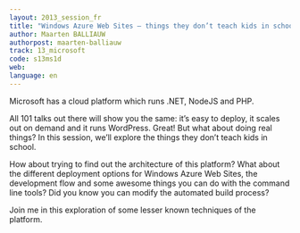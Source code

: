 ```yaml
---
layout: 2013_session_fr
title: "Windows Azure Web Sites – things they don’t teach kids in school"
author: Maarten BALLIAUW
authorpost: maarten-balliauw
track: 13_microsoft
code: s13ms1d
web: 
language: en
---
```


Microsoft has a cloud platform which runs .NET, NodeJS and PHP.

All 101 talks out there will show you the same: it’s easy to deploy, it scales out on demand and it runs WordPress. Great! But what about doing real things? In this session, we’ll explore the things they don’t teach kids in school.

How about trying to find out the architecture of this platform? What about the different deployment options for Windows Azure Web Sites, the development flow and some awesome things you can do with the command line tools? Did you know you can modify the automated build process?

Join me in this exploration of some lesser known techniques of the platform.